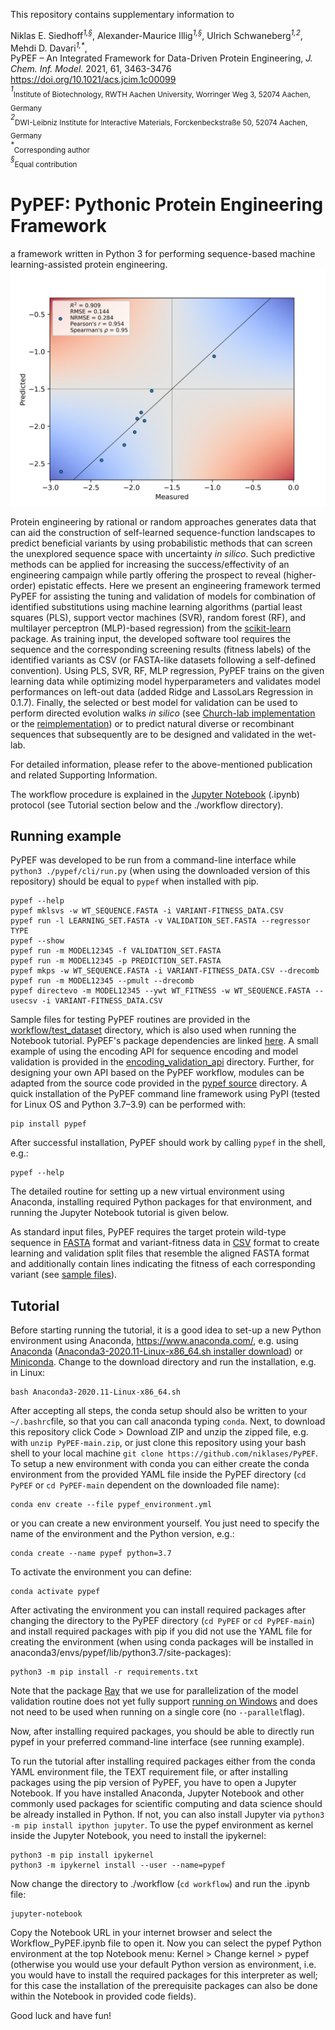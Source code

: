 This repository contains supplementary information to

Niklas E. Siedhoff<sup>*1,§*</sup>, Alexander-Maurice Illig<sup>*1,§*</sup>, Ulrich Schwaneberg<sup>*1,2*</sup>, Mehdi D. Davari<sup>*1,\**</sup>, <br>
PyPEF – An Integrated Framework for Data-Driven Protein Engineering, *J. Chem. Inf. Model.* 2021, 61, 3463-3476 <br>
https://doi.org/10.1021/acs.jcim.1c00099 <br>
<sup>*1*</sup><sub>Institute of Biotechnology, RWTH Aachen University, Worringer Weg 3, 52074 Aachen, Germany</sub> <br>
<sup>*2*</sup><sub>DWI-Leibniz Institute for Interactive Materials, Forckenbeckstraße 50, 52074 Aachen, Germany</sub> <br>
<sup>*\**</sup><sub>Corresponding author</sub> <br>
<sup>*§*</sup><sub>Equal contribution</sub> <br>


# PyPEF: Pythonic Protein Engineering Framework

a framework written in Python 3 for performing sequence-based machine learning-assisted protein engineering.
<img src="workflow/test_dataset/exemplary_validation_color_plot.png" alt="drawing" width="800"/>

Protein engineering by rational or random approaches generates data that can aid the construction of self-learned sequence-function landscapes to predict beneficial variants by using probabilistic methods that can screen the unexplored sequence space with uncertainty *in silico*. Such predictive methods can be applied for increasing the success/effectivity of an engineering campaign while partly offering the prospect to reveal (higher-order) epistatic effects. Here we present an engineering framework termed PyPEF for assisting the tuning and validation of models for combination of identified substitutions using machine learning algorithms (partial least squares (PLS), support vector machines (SVR), random forest (RF), and multilayer perceptron (MLP)-based regression) from the [scikit-learn](https://github.com/scikit-learn/scikit-learn) package. As training input, the developed software tool requires the sequence and the corresponding screening results (fitness labels) of the identified variants as CSV (or FASTA-like datasets following a self-defined convention). Using PLS, SVR, RF, MLP regression, PyPEF trains on the given learning data while optimizing model hyperparameters and validates model performances on left-out data (added Ridge and LassoLars Regression in 0.1.7). Finally, the selected or best model for validation can be used to perform directed evolution walks *in silico* (see [Church-lab implementation](https://github.com/churchlab/UniRep) or the [reimplementation](https://github.com/ivanjayapurna/low-n-protein-engineering)) or to predict natural diverse or recombinant sequences that subsequently are to be designed and validated in the wet-lab.

For detailed information, please refer to the above-mentioned publication and related Supporting Information.

The workflow procedure is explained in the [Jupyter Notebook](/workflow/Workflow_PyPEF.ipynb) (.ipynb) protocol (see
Tutorial section below and the ./workflow directory).  

## Running example
PyPEF was developed to be run from a command-line interface while `python3 ./pypef/cli/run.py` (when using the downloaded version of this repository) should be equal to `pypef` when installed with pip.    
```
pypef --help
pypef mklsvs -w WT_SEQUENCE.FASTA -i VARIANT-FITNESS_DATA.CSV 
pypef run -l LEARNING_SET.FASTA -v VALIDATION_SET.FASTA --regressor TYPE 
pypef --show
pypef run -m MODEL12345 -f VALIDATION_SET.FASTA
pypef run -m MODEL12345 -p PREDICTION_SET.FASTA
pypef mkps -w WT_SEQUENCE.FASTA -i VARIANT-FITNESS_DATA.CSV --drecomb
pypef run -m MODEL12345 --pmult --drecomb
pypef directevo -m MODEL12345 --ywt WT_FITNESS -w WT_SEQUENCE.FASTA --usecsv -i VARIANT-FITNESS_DATA.CSV
```
Sample files for testing PyPEF routines are provided in the [workflow/test_dataset](/workflow/test_dataset) directory, which is also used when running the Notebook tutorial. PyPEF's package dependencies are linked [here](https://github.com/niklases/PyPEF/network/dependencies). A small example of using the encoding API for sequence encoding and model validation is provided in the [encoding_validation_api](/encoding_validation_api) directory.
Further, for designing your own API based on the PyPEF workflow, modules can be adapted from the source code provided in the [pypef source](/pypef) directory.
A quick installation of the PyPEF command line framework using PyPI (tested for Linux OS and Python 3.7–3.9) can be performed with:
```
pip install pypef
```
After successful installation, PyPEF should work by calling `pypef` in the shell, e.g.:
```
pypef --help
```
The detailed routine for setting up a new virtual environment using Anaconda, installing required Python packages for that environment, and running the Jupyter Notebook tutorial is given below.

As standard input files, PyPEF requires the target protein wild-type sequence in [FASTA](https://en.wikipedia.org/wiki/FASTA) format and variant-fitness data in [CSV](https://en.wikipedia.org/wiki/Comma-separated_values) format to create learning and validation split files that resemble the aligned FASTA format and additionally contain lines indicating the fitness of each corresponding variant (see [sample files](workflow/test_dataset)).

## Tutorial

Before starting running the tutorial, it is a good idea to set-up a new Python environment using Anaconda, https://www.anaconda.com/, e.g. using [Anaconda](https://www.anaconda.com/products/individual) ([Anaconda3-2020.11-Linux-x86_64.sh installer download](https://repo.anaconda.com/archive/Anaconda3-2020.11-Linux-x86_64.sh)) or [Miniconda](https://docs.conda.io/en/latest/miniconda.html).
Change to the download directory and run the installation, e.g. in Linux:

```
bash Anaconda3-2020.11-Linux-x86_64.sh
```

After accepting all steps, the conda setup should also be written to your `~/.bashrc`file, so that you can call anaconda typing `conda`.
Next, to download this repository click Code > Download ZIP and unzip the zipped file, e.g. with `unzip PyPEF-main.zip`, or just clone this repository using your bash shell to your local machine `git clone https://github.com/niklases/PyPEF`.
To setup a new environment with conda you can either create the conda environment from the provided YAML file inside the PyPEF directory (`cd PyPEF` or `cd PyPEF-main` dependent on the downloaded file name):

```
conda env create --file pypef_environment.yml
```

or you can create a new environment yourself. You just need to specify the name of the environment and the Python version, e.g.:

```
conda create --name pypef python=3.7
```

To activate the environment you can define:

```
conda activate pypef
```

After activating the environment you can install required packages after changing the directory to the PyPEF directory (`cd PyPEF` or `cd PyPEF-main`) and install required packages with pip if you did not use the YAML file for creating the environment (when using conda packages will be installed in anaconda3/envs/pypef/lib/python3.7/site-packages):

```
python3 -m pip install -r requirements.txt
```

Note that the package [Ray](https://github.com/ray-project/ray) that we use for parallelization of the model validation routine does not yet fully support [running on Windows](https://docs.ray.io/en/latest/installation.html#windows-support) and does not need to be used when running on a single core (no `--parallel`flag).

Now, after installing required packages, you should be able to directly run pypef in your preferred command-line interface (see running example).

To run the tutorial after installing required packages either from the conda YAML environment file, the TEXT requirement file, or after installing packages using the pip version of PyPEF, you have to open a Jupyter Notebook. If you have installed Anaconda, Jupyter Notebook and other commonly used packages for scientific computing and data science should be already installed in Python. If not, you can also install Jupyter via `python3 -m pip install ipython jupyter`. To use the pypef environment as kernel inside the Jupyter Notebook, you need to install the ipykernel:

```
python3 -m pip install ipykernel
python3 -m ipykernel install --user --name=pypef
```

Now change the directory to ./workflow (`cd workflow`) and run the .ipynb file:

```
jupyter-notebook
```

Copy the Notebook URL in your internet browser and select the Workflow_PyPEF.ipynb file to open it. Now you can select the pypef Python environment at the top Notebook menu: Kernel > Change kernel > pypef (otherwise you would use your default Python version as environment, i.e. you would have to install the required packages for this interpreter as well; for this case the installation of the prerequisite packages can also be done within the Notebook in provided code fields). 

Good luck and have fun!
